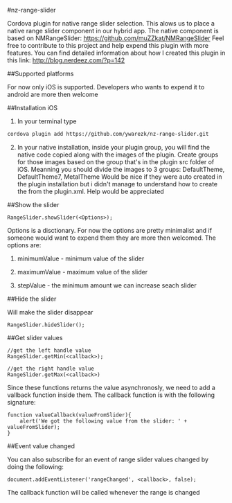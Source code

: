 
#nz-range-slider



Cordova plugin for native range slider selection.
This alows us to place a native range slider component in our hybrid app. 
The native component is based on NMRangeSlider: https://github.com/muZZkat/NMRangeSlider
Feel free to contribute to this project and help expend this plugin with more features.
You can find detailed information about how I created this plugin in this link: http://blog.nerdeez.com/?p=142



##Supported platforms


For now only iOS is supported.
Developers who wants to expend it to android are more then welcome



##Installation iOS


1. In your terminal type
  ```bash
  cordova plugin add https://github.com/ywarezk/nz-range-slider.git 
  ```
2. In your native installation, inside your plugin group, you will find the native code copied along with the images of the plugin. 
Create groups for those images based on the group that's in the plugin src folder of iOS. 
Meanning you should divide the images to 3 groups: DefaultTheme, DefaultTheme7, MetalTheme
Would be nice if they were auto created in the plugin installation but i didn't manage to understand how to create the from the plugin.xml.
Help would be appreciated


##Show the slider


```
RangeSlider.showSlider(<Options>);
```
Options is a disctionary.
For now the options are pretty minimalist and if someone would want to expend them they are more then welcomed. 
The options are:

1. minimumValue - minimum value of the slider


2. maximumValue - maximum value of the slider


3. stepValue - the minimum amount we can increase seach slider



##Hide the slider


Will make the slider disappear 
```
RangeSlider.hideSlider();
```



##Get slider values


```
//get the left handle value
RangeSlider.getMin(<callback>);

//get the right handle value
RangeSlider.getMax(<callback>)
```

Since these functions returns the value asynchronosly, we need to add a vallback function inside them. 
The callback function is with the following signature: 
```
function valueCallback(valueFromSlider){
	alert('We got the following value from the slider: ' + valueFromSlider);
}
``` 



##Event value changed


You can also subscribe for an event of range slider values changed by doing the following: 
```
document.addEventListener('rangeChanged', <callback>, false);
```
The callback function will be called whenever the range is changed






